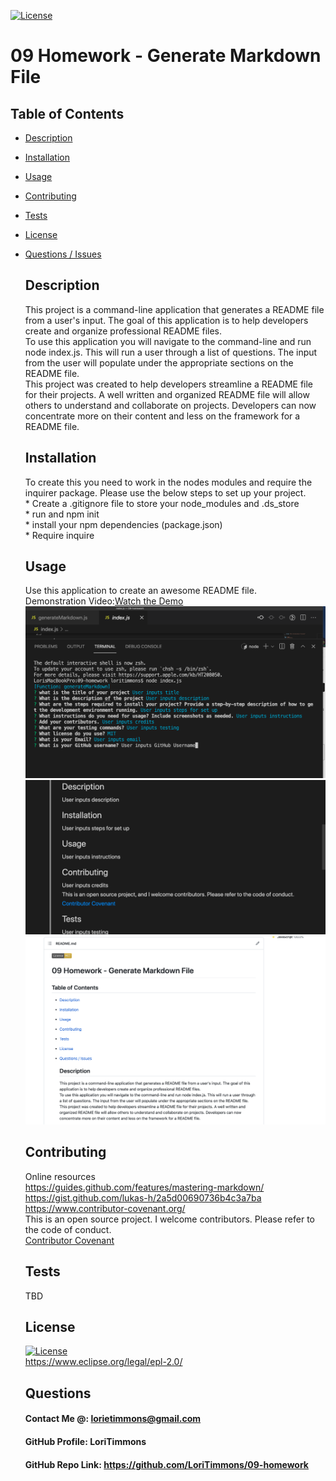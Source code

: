 [![License](https://img.shields.io/badge/License-EPL%201.0-red.svg)](https://opensource.org/licenses/EPL-1.0)
  # 09 Homework - Generate Markdown File

## Table of Contents 
* [Description](#Description)  <br>
* [Installation](#Installation)<br>
* [Usage](#Usage)<br>
* [Contributing](#Contributing)<br>
* [Tests](#Tests)<br>
* [License](#License)<br>
* [Questions / Issues](#Questions)<br>

  ## Description
  This project is a command-line application that generates a README file from a user's input. The goal of this application is to help developers create and organize professional README  files. <br>To use this application you will navigate to the command-line and run node index.js. This will run a user through a list of questions. The input from the user will populate under the appropriate sections on the README  file. <br>This project was created to help developers streamline a README file for their projects. A well written and organized README file will allow others to understand and collaborate on projects. Developers can now concentrate more on their content and less on the framework for a README file. 

  ## Installation
  To create this you need to work in the nodes modules and require the inquirer package. Please use the below steps to set up your project. <br> * Create a .gitignore file to store your node_modules and .ds_store  <br> * run and npm init  <br> * install your npm dependencies (package.json) <br> * Require inquire

  ## Usage
  Use this application to create an awesome README file. <br> Demonstration Video:[Watch the Demo](https://watch.screencastify.com/v/2Vcnc44jwvjJCS1W2rbg)<br>
  ![VS Image 1](./images/VS1.png)  <br> ![VS Image 3](./images/VS3.png) <br>  ![ReadMe Image 1](./images/ss1.png)<br>

  ## Contributing
  Online resources <br> https://guides.github.com/features/mastering-markdown/<br> https://gist.github.com/lukas-h/2a5d00690736b4c3a7ba<br> https://www.contributor-covenant.org/ <br>
  This is an open source project. I welcome contributors. Please refer to the code of conduct.  
  [Contributor Covenant](https://www.contributor-covenant.org/version/2/1/code_of_conduct/) 
  

  ## Tests
  TBD
  
  ## License

  [![License](https://img.shields.io/badge/License-EPL%201.0-red.svg)](https://opensource.org/licenses/EPL-1.0)
  <br>
  https://www.eclipse.org/legal/epl-2.0/ 

  ## Questions
  #### Contact Me @: lorietimmons@gmail.com<br>
  #### GitHub Profile: LoriTimmons
  #### GitHub Repo Link: https://github.com/LoriTimmons/09-homework
